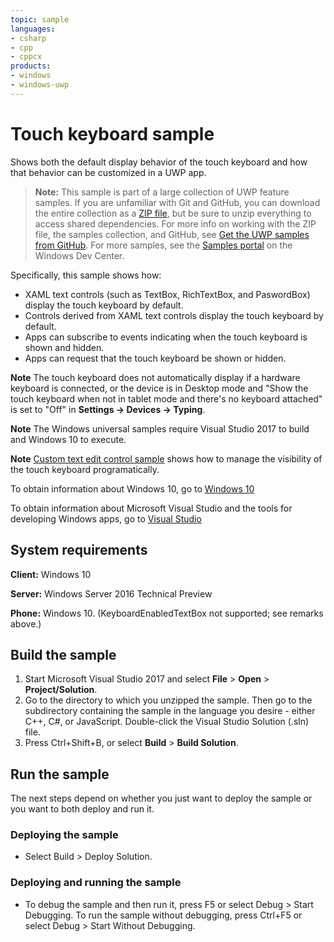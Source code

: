 ```yaml
---
topic: sample
languages:
- csharp
- cpp
- cppcx
products:
- windows
- windows-uwp
---
```


<!---
  category: CustomUserInteractions Touch
  samplefwlink: http://go.microsoft.com/fwlink/p/?LinkId=627612
--->

# Touch keyboard sample

Shows both the default display behavior of the touch keyboard and how that behavior can be customized in a UWP app.

> **Note:** This sample is part of a large collection of UWP feature samples. 
> If you are unfamiliar with Git and GitHub, you can download the entire collection as a 
> [ZIP file](https://github.com/Microsoft/Windows-universal-samples/archive/master.zip), but be 
> sure to unzip everything to access shared dependencies. For more info on working with the ZIP file, 
> the samples collection, and GitHub, see [Get the UWP samples from GitHub](https://aka.ms/ovu2uq). 
> For more samples, see the [Samples portal](https://aka.ms/winsamples) on the Windows Dev Center. 

Specifically, this sample shows how:

* XAML text controls (such as TextBox, RichTextBox, and PaswordBox) display the touch keyboard by default.
* Controls derived from XAML text controls display the touch keyboard by default.
* Apps can subscribe to events indicating when the touch keyboard is shown and hidden.
* Apps can request that the touch keyboard be shown or hidden.

**Note** The touch keyboard does not automatically display if a hardware keyboard is connected,
or the device is in Desktop mode and "Show the touch keyboard when not in tablet mode and there's no keyboard attached" is set to "Off" in **Settings -> Devices -> Typing**.

**Note** The Windows universal samples require Visual Studio 2017 to build and Windows 10 to execute.

**Note** <a href="../CustomEditControl">Custom text edit control sample</a> shows how to manage the visibility of the touch keyboard programatically.
 
To obtain information about Windows 10, go to [Windows 10](http://go.microsoft.com/fwlink/?LinkID=532421)

To obtain information about Microsoft Visual Studio and the tools for developing Windows apps, go to [Visual Studio](http://go.microsoft.com/fwlink/?LinkID=532422)

## System requirements

**Client:** Windows 10

**Server:** Windows Server 2016 Technical Preview

**Phone:** Windows 10. (KeyboardEnabledTextBox not supported; see remarks above.)

## Build the sample

1. Start Microsoft Visual Studio 2017 and select **File** \> **Open** \> **Project/Solution**.
2. Go to the directory to which you unzipped the sample. Then go to the subdirectory containing the sample in the language you desire - either C++, C#, or JavaScript. Double-click the Visual Studio Solution (.sln) file. 
3. Press Ctrl+Shift+B, or select **Build** \> **Build Solution**. 

## Run the sample

The next steps depend on whether you just want to deploy the sample or you want to both deploy and run it.

### Deploying the sample

- Select Build > Deploy Solution. 

### Deploying and running the sample

- To debug the sample and then run it, press F5 or select Debug >  Start Debugging. To run the sample without debugging, press Ctrl+F5 or select Debug > Start Without Debugging. 


